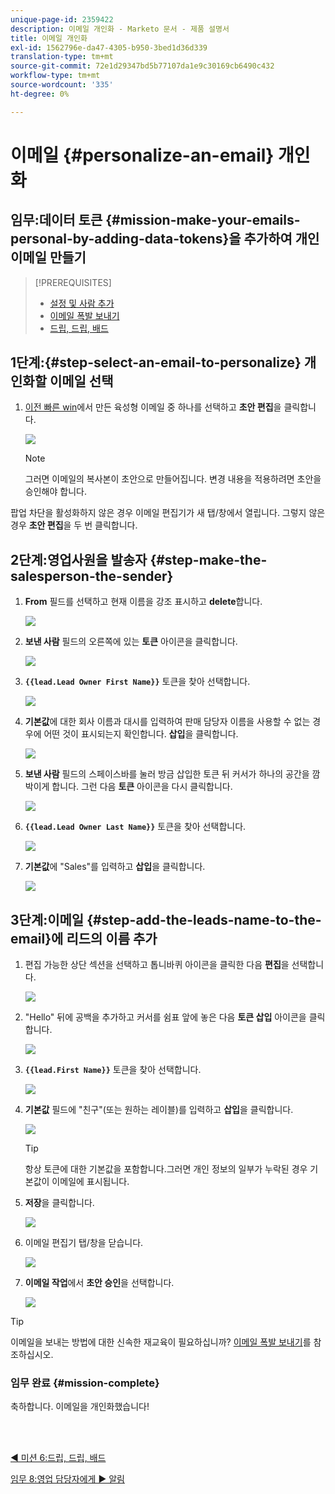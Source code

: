 ```yaml
---
unique-page-id: 2359422
description: 이메일 개인화 - Marketo 문서 - 제품 설명서
title: 이메일 개인화
exl-id: 1562796e-da47-4305-b950-3bed1d36d339
translation-type: tm+mt
source-git-commit: 72e1d29347bd5b77107da1e9c30169cb6490c432
workflow-type: tm+mt
source-wordcount: '335'
ht-degree: 0%

---
```


# 이메일 {#personalize-an-email} 개인화

## 임무:데이터 토큰 {#mission-make-your-emails-personal-by-adding-data-tokens}을 추가하여 개인 이메일 만들기

>[!PREREQUISITES]
>
>* [설정 및 사람 추가](/help/marketo/getting-started/quick-wins/get-set-up-and-add-a-person.md)
>* [이메일 폭발 보내기](/help/marketo/getting-started/quick-wins/send-an-email.md)
>* [드립, 드립, 배드](/help/marketo/getting-started/quick-wins/drip-drip-nurture.md)


## 1단계:{#step-select-an-email-to-personalize} 개인화할 이메일 선택

1. [이전 빠른 win](/help/marketo/getting-started/quick-wins/drip-drip-nurture.md)에서 만든 육성형 이메일 중 하나를 선택하고 **초안 편집**&#x200B;을 클릭합니다.

   ![](assets/one-4.png)

   >[!NOTE]
   >
   >그러면 이메일의 복사본이 초안으로 만들어집니다. 변경 내용을 적용하려면 초안을 승인해야 합니다.

팝업 차단을 활성화하지 않은 경우 이메일 편집기가 새 탭/창에서 열립니다. 그렇지 않은 경우 **초안 편집**&#x200B;을 두 번 클릭합니다.

## 2단계:영업사원을 발송자 {#step-make-the-salesperson-the-sender}

1. **From** 필드를 선택하고 현재 이름을 강조 표시하고 **delete**&#x200B;합니다.

   ![](assets/two-5.png)

1. **보낸 사람** 필드의 오른쪽에 있는 **토큰** 아이콘을 클릭합니다.

   ![](assets/three-4.png)

1. **`{{lead.Lead Owner First Name}}`** 토큰을 찾아 선택합니다.

   ![](assets/four-3.png)

1. **기본값**&#x200B;에 대한 회사 이름과 대시를 입력하여 판매 담당자 이름을 사용할 수 없는 경우에 어떤 것이 표시되는지 확인합니다. **삽입**&#x200B;을 클릭합니다.

   ![](assets/five-4.png)

1. **보낸 사람** 필드의 스페이스바를 눌러 방금 삽입한 토큰 뒤 커서가 하나의 공간을 깜박이게 합니다. 그런 다음 **토큰** 아이콘을 다시 클릭합니다.

   ![](assets/six-4.png)

1. **`{{lead.Lead Owner Last Name}}`** 토큰을 찾아 선택합니다.

   ![](assets/seven-5.png)

1. **기본값**&#x200B;에 &quot;Sales&quot;를 입력하고 **삽입**&#x200B;을 클릭합니다.

   ![](assets/eight-3.png)

## 3단계:이메일 {#step-add-the-leads-name-to-the-email}에 리드의 이름 추가

1. 편집 가능한 상단 섹션을 선택하고 톱니바퀴 아이콘을 클릭한 다음 **편집**&#x200B;을 선택합니다.

   ![](assets/nine-2.png)

1. &quot;Hello&quot; 뒤에 공백을 추가하고 커서를 쉼표 앞에 놓은 다음 **토큰 삽입** 아이콘을 클릭합니다.

   ![](assets/ten-4.png)

1. **`{{lead.First Name}}`** 토큰을 찾아 선택합니다.

   ![](assets/eleven-4.png)

1. **기본값** 필드에 &quot;친구&quot;(또는 원하는 레이블)를 입력하고 **삽입**&#x200B;을 클릭합니다.

   ![](assets/twelve-3.png)

   >[!TIP]
   >
   >항상 토큰에 대한 기본값을 포함합니다.그러면 개인 정보의 일부가 누락된 경우 기본값이 이메일에 표시됩니다.

1. **저장**&#x200B;을 클릭합니다.

   ![](assets/thirteen-3.png)

1. 이메일 편집기 탭/창을 닫습니다.

   ![](assets/fourteen-3.png)

1. **이메일 작업**&#x200B;에서 **초안 승인**&#x200B;을 선택합니다.

   ![](assets/fifteen-3.png)

>[!TIP]
>
>이메일을 보내는 방법에 대한 신속한 재교육이 필요하십니까? [이메일 폭발 보내기](/help/marketo/getting-started/quick-wins/send-an-email.md)를 참조하십시오.

### 임무 완료 {#mission-complete}

축하합니다. 이메일을 개인화했습니다!

<br> 

[◄ 미션 6:드립, 드립, 배드](/help/marketo/getting-started/quick-wins/drip-drip-nurture.md)

[임무 8:영업 담당자에게 ► 알림](/help/marketo/getting-started/quick-wins/alert-the-sales-rep.md)
